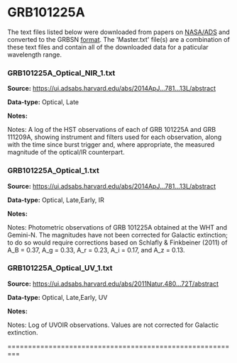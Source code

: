 # GRB101225A

The text files listed below were downloaded from papers on [NASA/ADS](https://ui.adsabs.harvard.edu) and converted to the GRBSN [format](https://github.com/GabrielF98/GRBSNWebtool/tree/master/Webtool/static/SourceData). The 'Master.txt' file(s) are a combination of these text files and contain all of the downloaded data for a paticular wavelength range.

### GRB101225A_Optical_NIR_1.txt


**Source:** https://ui.adsabs.harvard.edu/abs/2014ApJ...781...13L/abstract

**Data-type:** Optical, Late

**Notes:**

Notes: A log of the HST observations of each of GRB 101225A and GRB 111209A, showing instrument and filters used for each observation, along with the time since burst trigger and, where appropriate, the measured magnitude of the optical/IR counterpart.

### GRB101225A_Optical_1.txt


**Source:** https://ui.adsabs.harvard.edu/abs/2014ApJ...781...13L/abstract

**Data-type:** Optical, Late,Early, IR

**Notes:**

Notes: Photometric observations of GRB 101225A obtained at the WHT and Gemini-N. The magnitudes have not been corrected for Galactic extinction; to do so would require corrections based on Schlafly & Finkbeiner (2011) of A_B = 0.37, A_g = 0.33, A_r = 0.23, A_i = 0.17, and A_z = 0.13.

### GRB101225A_Optical_UV_1.txt


**Source:** https://ui.adsabs.harvard.edu/abs/2011Natur.480...72T/abstract

**Data-type:** Optical, Late,Early, UV

**Notes:**

Notes: Log of UVOIR observations. Values are not corrected for Galactic extinction.

=========================================================